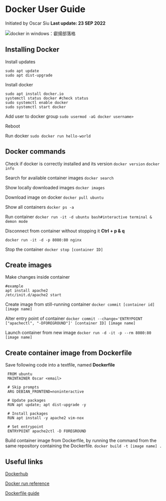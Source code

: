 # Docker User Guide
Initiated by Oscar Siu
 **Last update: 23 SEP 2022**
 
![docker in windows：叡揚部落格](https://i.imgur.com/rQvkvnM.png)

## Installing Docker

Install updates
```
sudo apt update
sudo apt dist-upgrade
```
Install docker
```
sudo apt install docker.io
systemctl status docker #check status
sudo systemctl enable docker
sudo systemctl start docker
```
 Add user to docker group
`sudo usermod -aG docker username>`

Reboot

Run docker
`sudo docker run hello-world`


## Docker commands
Check if docker is correctly installed and its version
`docker version`
`docker info`

Search for available container images
`docker search`

Show locally downloaded images
`docker images`

Download image on docker
`docker pull ubuntu`

Show all containers
`docker ps -a`

Run container
`docker run -it -d ubuntu bash#interactive terminal & demon mode`

Disconnect from container without stopping it
__Ctrl + p & q__ 

`docker run -it -d -p 8080:80 nginx`

Stop the container
`docker stop [container ID]`

## Create images
Make changes inside container
```
#example
apt install apache2 
/etc/init.d/apache2 start
```

Create image from still-running container
`docker commit [container id] [image name]`

Alter entry point of container
`docker commit --change='ENTRYPOINT ["apachectl", "-DFOREGROUND"]' [container ID] [image name]`

Launch container from new image
`docker run -d -it -p --rm 8080:80 [image name]`


## Create container image from Dockerfile

Save following code into a textfile, named __Dockerfile__
```
 FROM ubuntu
 MAINTAINER Oscar <email>
 
 # Skip prompts
 ARG DEBIAN_FRONTEND=noninteractive
 
 # Update packages
 RUN apt update; apt dist-upgrade -y
 
 # Install packages
 RUN apt install -y apache2 vim-nox
 
 # Set entrypoint
 ENTRYPOINT apache2ctl -D FOREGROUND
```

Build container image from Dockerfile, by running the command from the same repository containing the Dockerfile.
`docker build -t [image name] .`

## Useful links

[Dockerhub](https://hub.docker.com/search?q=)

[Docker run reference](https://docs.docker.com/engine/reference/run/)

[Dockerfile guide](https://www.jinnsblog.com/2018/12/docker-dockerfile-guide.html)



